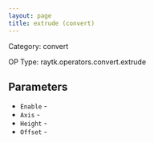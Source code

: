 ```yaml
---
layout: page
title: extrude (convert)
---
```


Category: convert

OP Type: raytk.operators.convert.extrude

## Parameters

* `Enable` - 
* `Axis` - 
* `Height` - 
* `Offset` -
